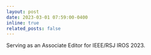 ```yaml
---
layout: post
date: 2023-03-01 07:59:00-0400
inline: true
related_posts: false
---
```


Serving as an Associate Editor for IEEE/RSJ IROS 2023.
